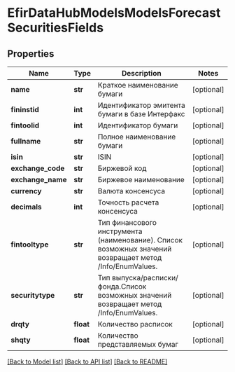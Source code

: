 # EfirDataHubModelsModelsForecastSecuritiesFields

## Properties
Name | Type | Description | Notes
------------ | ------------- | ------------- | -------------
**name** | **str** | Краткое наименование бумаги | [optional] 
**fininstid** | **int** | Идентификатор эмитента бумаги в базе Интерфакс | [optional] 
**fintoolid** | **int** | Идентификатор бумаги | [optional] 
**fullname** | **str** | Полное наименование бумаги | [optional] 
**isin** | **str** | ISIN | [optional] 
**exchange_code** | **str** | Биржевой код | [optional] 
**exchange_name** | **str** | Биржевое наименование | [optional] 
**currency** | **str** | Валюта консенсуса | [optional] 
**decimals** | **int** | Точность расчета консенсуса | [optional] 
**fintooltype** | **str** | Тип финансового инструмента (наименование). Список возможных значений возвращает метод /Info/EnumValues. | [optional] 
**securitytype** | **str** | Тип выпуска/расписки/фонда.Список возможных значений возвращает метод /Info/EnumValues. | [optional] 
**drqty** | **float** | Количество расписок | [optional] 
**shqty** | **float** | Количество представляемых бумаг | [optional] 

[[Back to Model list]](../README.md#documentation-for-models) [[Back to API list]](../README.md#documentation-for-api-endpoints) [[Back to README]](../README.md)

